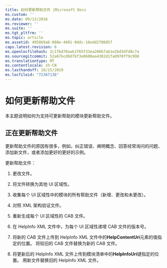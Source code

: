 ```yaml
---
title: 如何更新帮助文件 |Microsoft Docs
ms.custom: ''
ms.date: 09/12/2016
ms.reviewer: ''
ms.suite: ''
ms.tgt_pltfrm: ''
ms.topic: article
ms.assetid: 495869a6-080e-4401-9ddc-16edd2f86857
caps.latest.revision: 6
ms.openlocfilehash: 2c1fbd70aab1f65f33ea206b7ab1e2bd3dfd8c7a
ms.sourcegitcommit: 52a67bcd9d7bf3e8600ea4302d1fa8970ff9c998
ms.translationtype: MT
ms.contentlocale: zh-CN
ms.lasthandoff: 10/15/2019
ms.locfileid: "72367136"
---
```

# <a name="how-to-update-help-files"></a>如何更新帮助文件

本主题说明如何为支持可更新帮助的模块更新帮助文件。

## <a name="updating-help-files"></a>正在更新帮助文件

更新帮助文件的原因有很多，例如，纠正错误、阐明概念、回答经常询问的问题、添加新文件，或者添加更好的更好的示例。

更新帮助文件：

1. 更改文件。

2. 将文件转换为其他 UI 区域性。

3. 收集每个 UI 区域性中的模块的所有帮助文件（新增、更改和未更改）。

4. 对照 XML 架构验证文件。

5. 重新生成每个 UI 区域性的 CAB 文件。

6. 在 HelpInfo XML 文件中，为每个 UI 区域性递增 CAB 文件的版本号。

7. 将新的 CAB 文件上传到 HelpInfo XML 文件中的**HelpContentUri**元素的值指定的位置。 将较旧的 CAB 文件替换为新的 CAB 文件。

8. 将更新后的 HelpInfo XML 文件上传到模块清单中的**HelpInfoUri**键指定的位置。 用新文件替换旧的 HelpInfo XML 文件。